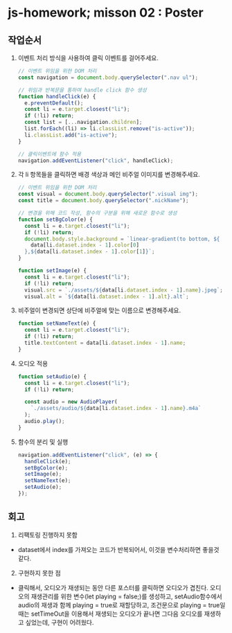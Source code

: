 # js-homework; misson 02 : Poster

## 작업순서

1. 이벤트 처리 방식을 사용하여 클릭 이벤트를 걸어주세요.

   ```js
   // 이벤트 위임을 위한 DOM 처리
   const navigation = document.body.querySelector(".nav ul");

   // 위임과 반복문을 통하여 handle click 함수 생성
   function handleClick(e) {
     e.preventDefault();
     const li = e.target.closest("li");
     if (!li) return;
     const list = [...navigation.children];
     list.forEach((li) => li.classList.remove("is-active"));
     li.classList.add("is-active");
   }

   // 클릭이벤트에 함수 적용
   navigation.addEventListener("click", handleClick);
   ```

2. 각 li 항목들을 클릭하면 배경 색상과 메인 비주얼 이미지를 변경해주세요.

   ```js
   // 이벤트 위임을 위한 DOM 처리
   const visual = document.body.querySelector(".visual img");
   const title = document.body.querySelector(".nickName");

   // 변경을 위해 코드 작성, 함수의 구분을 위해 새로운 함수로 생성
   function setBgColor(e) {
     const li = e.target.closest("li");
     if (!li) return;
     document.body.style.background = `linear-gradient(to bottom, ${
       data[li.dataset.index - 1].color[0]
     },${data[li.dataset.index - 1].color[1]}`;
   }

   function setImage(e) {
     const li = e.target.closest("li");
     if (!li) return;
     visual.src = `./assets/${data[li.dataset.index - 1].name}.jpeg`;
     visual.alt = `${data[li.dataset.index - 1].alt}.alt`;

   ```

3. 비주얼이 변경되면 상단에 비주얼에 맞는 이름으로 변경해주세요.

   ```js
   function setNameText(e) {
     const li = e.target.closest("li");
     if (!li) return;
     title.textContent = data[li.dataset.index - 1].name;
   }
   ```

4. 오디오 적용

   ```js
   function setAudio(e) {
     const li = e.target.closest("li");
     if (!li) return;

     const audio = new AudioPlayer(
       `./assets/audio/${data[li.dataset.index - 1].name}.m4a`
     );
     audio.play();
   }
   ```

5. 함수의 분리 및 실행
   ```js
   navigation.addEventListener("click", (e) => {
     handleClick(e);
     setBgColor(e);
     setImage(e);
     setNameText(e);
     setAudio(e);
   });
   ```

## 회고

1.  리팩토링 진행하지 못함

- dataset에서 index를 가져오는 코드가 반복되어서, 이것을 변수처리하면 좋을것 같다.

2. 구현하지 못한 점

- 클릭해서, 오디오가 재생되는 동안 다른 포스터를 클릭하면 오디오가 겹친다.
  오디오의 재생관리를 위한 변수(let playing = false;)를 생성하고, setAudio함수에서 audio의 재생과 함께 playing = true로 재할당하고, 조건문으로 playing = true일때는 setTimeOut을 이용해서 재생되는 오디오가 끝나면 그다음 오디오를 재생하고 싶었는데, 구현이 어려웠다.
